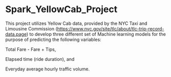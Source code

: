 # Spark_YellowCab_Project
This project utilizes Yellow Cab data, provided by the NYC Taxi and Limousine Commission   (https://www.nyc.gov/site/tlc/about/tlc-trip-record-data.page) to develop three different set of Machine learning models for the purpose of predicting the following variables: 

Total Fare - Fare + Tips,  

Elapsed time (ride duration), and  

Everyday average hourly traffic volume. 
